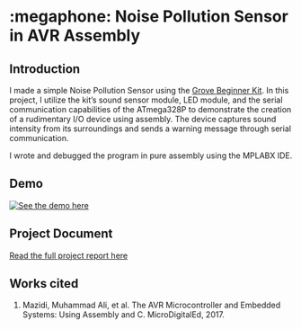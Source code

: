 # :megaphone: Noise Pollution Sensor in AVR Assembly
## Introduction
I made a simple Noise Pollution Sensor using the [Grove Beginner Kit](https://wiki.seeedstudio.com/Grove-Beginner-Kit-For-Arduino/). In this project, I utilize the kit’s sound sensor module, LED module, and the serial communication capabilities of the ATmega328P to demonstrate the creation of a rudimentary I/O device using assembly. The device captures sound intensity from its surroundings and sends a warning message through serial communication.

I wrote and debugged the program in pure assembly using the MPLABX IDE.

## Demo
[![See the demo here](https://img.youtube.com/vi/lcAiSO6J0s4/hqdefault.jpg)](https://youtu.be/lcAiSO6J0s4)

## Project Document
[Read the full project report here](https://docs.google.com/document/d/1erEB1gqaCI1Bk1xE0Vh1bT6n6me1syAIQj0Yr1NprZ4/edit?usp=sharing)

## Works cited
1. Mazidi, Muhammad Ali, et al. The AVR Microcontroller and Embedded Systems: Using Assembly and C. MicroDigitalEd, 2017. 

